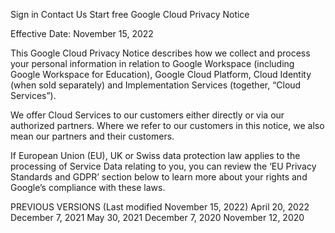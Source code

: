 Sign in
Contact Us
Start free
Google Cloud Privacy Notice

Effective Date: November 15, 2022

This Google Cloud Privacy Notice describes how we collect and process your personal information in relation to Google Workspace (including Google Workspace for Education), Google Cloud Platform, Cloud Identity (when sold separately) and Implementation Services (together, “Cloud Services”).

We offer Cloud Services to our customers either directly or via our authorized partners. Where we refer to our customers in this notice, we also mean our partners and their customers.

If European Union (EU), UK or Swiss data protection law applies to the processing of Service Data relating to you, you can review the ‘EU Privacy Standards and GDPR’ section below to learn more about your rights and Google’s compliance with these laws.

PREVIOUS VERSIONS (Last modified November 15, 2022)
April 20, 2022 December 7, 2021 May 30, 2021 December 7, 2020 November 12, 2020